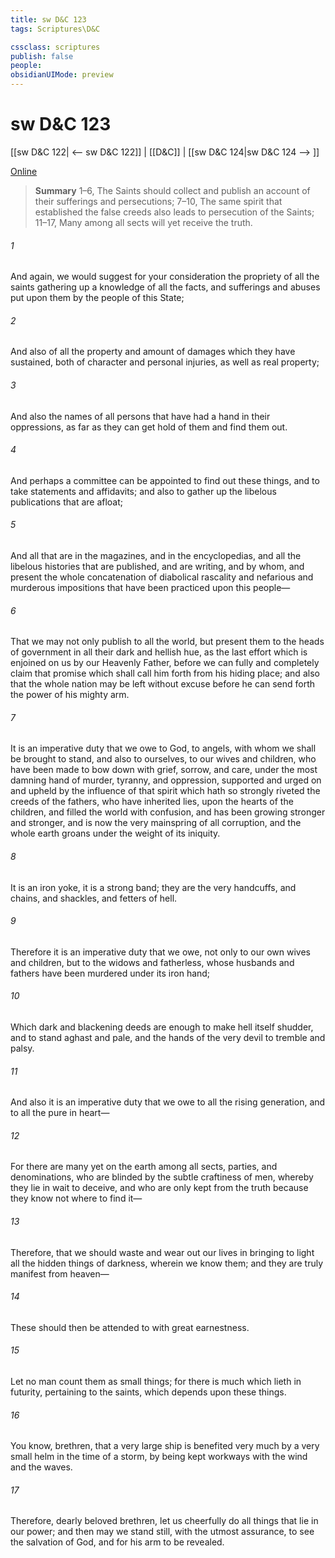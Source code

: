 ```yaml
---
title: sw D&C 123
tags: Scriptures\D&C

cssclass: scriptures
publish: false
people:
obsidianUIMode: preview
---
```


# sw D&C 123
[[sw D&C 122| <-- sw D&C 122]] | [[D&C]] | [[sw D&C 124|sw D&C 124 --> ]]

[Online](https://churchofjesuschrist.org/study/scriptures/dc-testament/dc/123?lang=eng)

> __Summary__
1–6, The Saints should collect and publish an account of their sufferings and persecutions; 7–10, The same spirit that established the false creeds also leads to persecution of the Saints; 11–17, Many among all sects will yet receive the truth.

###### 1 
And again, we would suggest for your consideration the propriety of all the saints gathering up a knowledge of all the facts, and sufferings and abuses put upon them by the people of this State;

###### 2 
And also of all the property and amount of damages which they have sustained, both of character and personal injuries, as well as real property;

###### 3 
And also the names of all persons that have had a hand in their oppressions, as far as they can get hold of them and find them out.

###### 4 
And perhaps a committee can be appointed to find out these things, and to take statements and affidavits; and also to gather up the libelous publications that are afloat;

###### 5 
And all that are in the magazines, and in the encyclopedias, and all the libelous histories that are published, and are writing, and by whom, and present the whole concatenation of diabolical rascality and nefarious and murderous impositions that have been practiced upon this people—

###### 6 
That we may not only publish to all the world, but present them to the heads of government in all their dark and hellish hue, as the last effort which is enjoined on us by our Heavenly Father, before we can fully and completely claim that promise which shall call him forth from his hiding place; and also that the whole nation may be left without excuse before he can send forth the power of his mighty arm.

###### 7 
It is an imperative duty that we owe to God, to angels, with whom we shall be brought to stand, and also to ourselves, to our wives and children, who have been made to bow down with grief, sorrow, and care, under the most damning hand of murder, tyranny, and oppression, supported and urged on and upheld by the influence of that spirit which hath so strongly riveted the creeds of the fathers, who have inherited lies, upon the hearts of the children, and filled the world with confusion, and has been growing stronger and stronger, and is now the very mainspring of all corruption, and the whole earth groans under the weight of its iniquity.

###### 8 
It is an iron yoke, it is a strong band; they are the very handcuffs, and chains, and shackles, and fetters of hell.

###### 9 
Therefore it is an imperative duty that we owe, not only to our own wives and children, but to the widows and fatherless, whose husbands and fathers have been murdered under its iron hand;

###### 10 
Which dark and blackening deeds are enough to make hell itself shudder, and to stand aghast and pale, and the hands of the very devil to tremble and palsy.

###### 11 
And also it is an imperative duty that we owe to all the rising generation, and to all the pure in heart—

###### 12 
For there are many yet on the earth among all sects, parties, and denominations, who are blinded by the subtle craftiness of men, whereby they lie in wait to deceive, and who are only kept from the truth because they know not where to find it—

###### 13 
Therefore, that we should waste and wear out our lives in bringing to light all the hidden things of darkness, wherein we know them; and they are truly manifest from heaven—

###### 14 
These should then be attended to with great earnestness.

###### 15 
Let no man count them as small things; for there is much which lieth in futurity, pertaining to the saints, which depends upon these things.

###### 16 
You know, brethren, that a very large ship is benefited very much by a very small helm in the time of a storm, by being kept workways with the wind and the waves.

###### 17 
Therefore, dearly beloved brethren, let us cheerfully do all things that lie in our power; and then may we stand still, with the utmost assurance, to see the salvation of God, and for his arm to be revealed.

